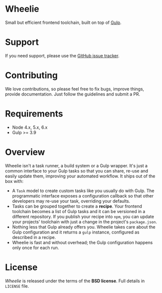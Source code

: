# Wheelie

Small but efficient frontend toolchain, built on top of [Gulp][gulp].

[gulp]: http://gulpjs.com/

# Support

If you need support, please use the [GitHub issue tracker][1].

[1]: https://github.com/palazzem/wheelie/issues

# Contributing

We love contributions, so please feel free to fix bugs, improve things,
provide documentation. Just follow the guidelines and submit a PR.

# Requirements

* Node 4.x, 5.x, 6.x
* Gulp >= 3.9

# Overview

Wheelie isn't a task runner, a build system or a Gulp wrapper. It's just a common
interface to your Gulp tasks so that you can share, re-use and easily update them,
improving your automated workflow. It ships out of the box with:

* A ``Task`` model to create custom tasks like you usually do with Gulp. The programmatic
  interface exposes a configuration callback so that other developers may re-use your
  task, overriding your defaults.
* Tasks can be grouped together to create a **recipe**. Your frontend toolchain
  becomes a list of Gulp tasks and it can be versioned in a different repository.
  If you publish your recipe into ``npm``, you can update your projects' toolchain with
  just a change in the project's ``package.json``.
* Nothing less that Gulp already offers you. Wheelie takes care about the Gulp configuration
  and it returns a ``gulp`` instance, configured as described in a recipe.
* Wheelie is fast and without overhead; the Gulp configuration happens only once for
  each run.

# License

*Wheelie* is released under the terms of the **BSD license**. Full details in ``LICENSE`` file.
